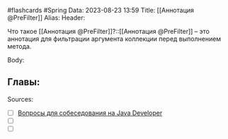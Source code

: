 #flashcards #Spring 
Data: 2023-08-23 13:59
Title: [[Аннотация @PreFilter]]
Alias:
Header:

Что такое [[Аннотация @PreFilter]]?::[[Аннотация @PreFilter]] – это аннотация для фильтрации аргумента коллекции перед выполнением метода.
<!--SR:!2023-11-03,10,670-->


Body:





Главы:
-


Sources:
- [ ] [Вопросы для собеседования на Java Developer](https://github.com/enhorse/java-interview/blob/master/README.md#%D0%9E%D0%9E%D0%9F)
- [ ] []()
- [ ] []()

